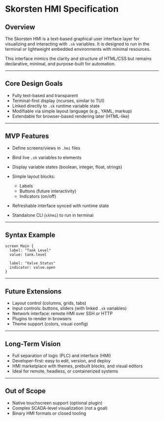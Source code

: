 # Skorsten HMI Specification

## Overview

The Skorsten HMI is a text-based graphical user interface layer for visualizing and interacting with `.sk` variables. It is designed to run in the terminal or lightweight embedded environments with minimal resources.

This interface mimics the clarity and structure of HTML/CSS but remains declarative, minimal, and purpose-built for automation.

---

## Core Design Goals

* Fully text-based and transparent
* Terminal-first display (ncurses, similar to TUI)
* Linked directly to `.sk` runtime variable state
* Modifiable via simple layout language (e.g., YAML, markup)
* Extendable for browser-based rendering later (HTML-like)

---

## MVP Features

* Define screens/views in `.hmi` files
* Bind live `.sk` variables to elements
* Display variable states (boolean, integer, float, strings)
* Simple layout blocks:

  * Labels
  * Buttons (future interactivity)
  * Indicators (on/off)
* Refreshable interface synced with runtime state
* Standalone CLI (`skhmi`) to run in terminal

---

## Syntax Example

```hmi
screen Main {
  label: "Tank Level"
  value: tank.level

  label: "Valve Status"
  indicator: valve.open
}
```

---

## Future Extensions

* Layout control (columns, grids, tabs)
* Input controls: buttons, sliders (with linked `.sk` variables)
* Network interface: remote HMI over SSH or HTTP
* Plugins to render in browsers
* Theme support (colors, visual config)

---

## Long-Term Vision

* Full separation of logic (PLC) and interface (HMI)
* Developer-first: easy to edit, version, and deploy
* HMI marketplace with themes, prebuilt blocks, and visual editors
* Ideal for remote, headless, or containerized systems

---

## Out of Scope

* Native touchscreen support (optional plugin)
* Complex SCADA-level visualization (not a goal)
* Binary HMI formats or closed tooling

